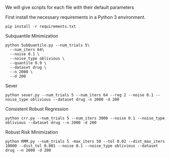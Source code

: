 We will give scripts for each file with their default parameters

First install the necessary requirements in a Python 3 environment. 
```
pip install -r requirements.txt
```

Subquantile Minimization
```
python SubQuantile.py --num_trials 5\
  --num_iters 64\
  --noise 0.1 \
  --noise_type oblivious \
  --quantile 0.9 \
  --dataset drug \
  --n 2000 \
  --d 200
```

Sever
```
python sever.py --num_trials 5 --num_iters 64 --reg 2 --noise 0.1 --noise_type oblivious --dataset drug -n 2000 -d 200
```

Consistent Robust Regression
```
python crr.py --num_trials 5 --num_iters 3000 --noise 0.1 --noise_type oblivious --dataset drug --n 2000 -d 200
```

Robust Risk Minimization
```
python RMM.py --num_trials 5 -max_iters 50 --tol 0.02 --dist_max_iters 10000 --dist_tol 0.001 --noise 0.1 --noise_type oblivious --dataset drug --n 2000 -d 200
```
